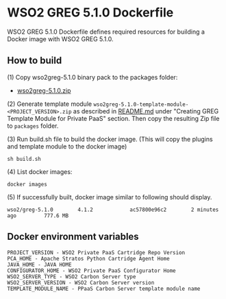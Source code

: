 # WSO2 GREG 5.1.0 Dockerfile

WSO2 GREG 5.1.0 Dockerfile defines required resources for building a Docker image with WSO2 GREG 5.1.0.

## How to build

(1) Copy wso2greg-5.1.0 binary pack to the packages folder:

* [wso2greg-5.1.0.zip](http://wso2.com/products/governance-registry/)

(2) Generate template module `wso2greg-5.1.0-template-module-<PROJECT_VERSION>.zip` as described in [README.md](https://github.com/wso2/private-paas-cartridges/blob/master/wso2greg/5.1.0/template-module/README.md) under "Creating GREG Template Module for Private PaaS" section. Then copy the resulting Zip file to `packages` folder.


(3) Run build.sh file to build the docker image. (This will copy the plugins and template module to the docker image)
```
sh build.sh
```

(4) List docker images:
```
docker images
```
(5) If successfully built, docker image similar to following should display.
```
wso2/greg-5.1.0        4.1.2            ac57800e96c2        2 minutes ago         777.6 MB
```
## Docker environment variables
```
PROJECT_VERSION - WSO2 Private PaaS Cartridge Repo Version
PCA_HOME - Apache Stratos Python Cartridge Agent Home
JAVA_HOME - JAVA HOME
CONFIGURATOR_HOME - WSO2 Private PaaS Configurator Home
WSO2_SERVER_TYPE - WSO2 Carbon Server type
WSO2_SERVER_VERSION - WSO2 Carbon Server version
TEMPLATE_MODULE_NAME - PPaaS Carbon Server template module name
```
